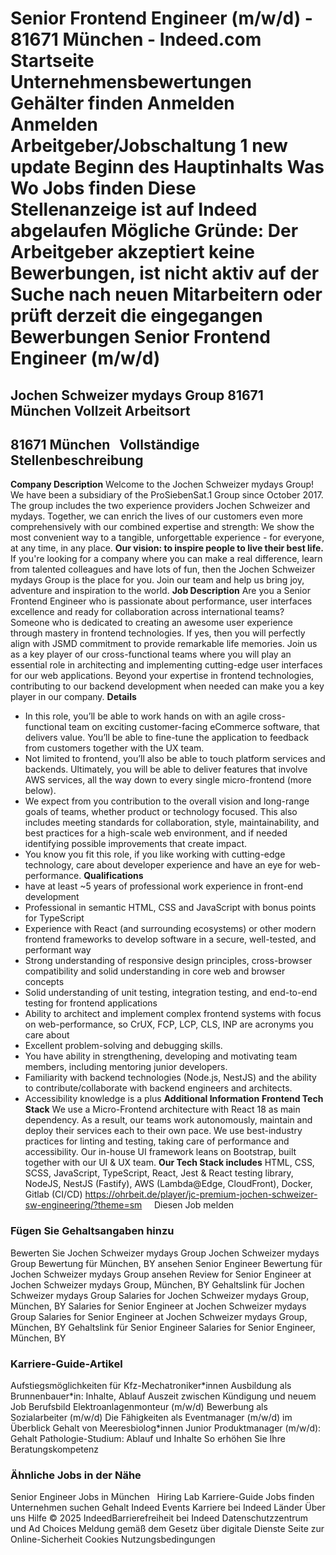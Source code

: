 Senior Frontend Engineer (m/w/d) - 81671 München - Indeed.com
Startseite
Unternehmensbewertungen
Gehälter finden
Anmelden
Anmelden
Arbeitgeber/Jobschaltung
1 new update
Beginn des Hauptinhalts
Was
Wo
Jobs finden
Diese Stellenanzeige ist auf
Indeed abgelaufen
Mögliche Gründe: Der Arbeitgeber akzeptiert keine Bewerbungen, ist nicht
aktiv auf der Suche nach neuen Mitarbeitern oder prüft derzeit die
eingegangen Bewerbungen
Senior Frontend Engineer (m/w/d)
================================
Jochen Schweizer mydays Group
81671 München
Vollzeit
Arbeitsort
----------
81671 München
&nbsp;
Vollständige
Stellenbeschreibung
--------------------------------
**Company Description**
Welcome to the Jochen Schweizer mydays Group!
We have been a
subsidiary of the ProSiebenSat.1 Group since October 2017. The group
includes the two experience providers Jochen Schweizer and mydays.
Together, we can enrich the lives of our customers even more
comprehensively with our combined expertise and strength: We show
the most convenient way to a tangible, unforgettable experience -
for everyone, at any time, in any place.
**Our vision: to inspire people to live their best life.**
If you're looking for a company where you can make a real
difference, learn from talented colleagues and have lots of fun,
then the Jochen Schweizer mydays Group is the place for you. Join
our team and help us bring joy, adventure and inspiration to the
world.
**Job Description**
Are you a Senior Frontend Engineer who is passionate about
performance, user interfaces excellence and ready for collaboration
across international teams? Someone who is dedicated to creating an
awesome user experience through mastery in frontend technologies. If
yes, then you will perfectly align with JSMD commitment to provide
remarkable life memories. Join us as a key player of our
cross-functional teams where you will play an essential role in
architecting and implementing cutting-edge user interfaces for our
web applications. Beyond your expertise in frontend technologies,
contributing to our backend development when needed can make you a
key player in our company.
**Details**
* In this role, you’ll be able to work hands on with an agile
cross-functional team on exciting customer-facing eCommerce
software, that delivers value. You’ll be able to fine-tune the
application to feedback from customers together with the UX
team.
* Not limited to frontend, you’ll also be able to touch platform
services and backends. Ultimately, you will be able to deliver
features that involve AWS services, all the way down to every
single micro-frontend (more below).
* We expect from you contribution to the overall vision and
long-range goals of teams, whether product or technology
focused. This also includes meeting standards for collaboration,
style, maintainability, and best practices for a high-scale web
environment, and if needed identifying possible improvements
that create impact.
* You know you fit this role, if you like working with
cutting-edge technology, care about developer experience and
have an eye for web-performance.
**Qualifications**
* have at least ~5 years of professional work experience in
front-end development
* Professional in semantic HTML, CSS and JavaScript with bonus
points for TypeScript
* Experience with React (and surrounding ecosystems) or other
modern frontend frameworks to develop software in a secure,
well-tested, and performant way
* Strong understanding of responsive design principles,
cross-browser compatibility and solid understanding in core web
and browser concepts
* Solid understanding of unit testing, integration testing, and
end-to-end testing for frontend applications
* Ability to architect and implement complex frontend systems with
focus on web-performance, so CrUX, FCP, LCP, CLS, INP are
acronyms you care about
* Excellent problem-solving and debugging skills.
* You have ability in strengthening, developing and motivating
team members, including mentoring junior developers.
* Familiarity with backend technologies (Node.js, NestJS) and the
ability to contribute/collaborate with backend engineers and
architects.
* Accessibility knowledge is a plus
**Additional Information**
**Frontend Tech Stack**
We use a Micro-Frontend architecture with React 18 as main
dependency. As a result, our teams work autonomously, maintain and
deploy their services each to their own pace.
We use best-industry practices for linting and testing, taking care
of performance and accessibility. Our in-house UI framework leans on
Bootstrap, built together with our UI & UX team.
**Our Tech Stack includes**
HTML, CSS, SCSS, JavaScript, TypeScript, React, Jest & React
testing library, NodeJS, NestJS (Fastify), AWS (Lambda@Edge,
CloudFront), Docker, Gitlab (CI/CD)
https://ohrbeit.de/player/jc-premium-jochen-schweizer-sw-engineering/?theme=sm
&nbsp;
&nbsp;
Diesen
Job melden
### Fügen Sie Gehaltsangaben hinzu
Bewerten Sie Jochen Schweizer mydays
Group
Jochen Schweizer mydays Group Bewertung
für München, BY ansehen
Senior Engineer Bewertung für Jochen
Schweizer mydays Group ansehen
Review for Senior Engineer at Jochen
Schweizer mydays Group, München, BY
Gehaltslink für Jochen Schweizer mydays
Group
Salaries for Jochen Schweizer mydays
Group, München, BY
Salaries for Senior Engineer at Jochen
Schweizer mydays Group
Salaries for Senior Engineer at Jochen
Schweizer mydays Group, München, BY
Gehaltslink
für Senior Engineer
Salaries for Senior Engineer, München,
BY
&nbsp;
### Karriere-Guide-Artikel
Aufstiegsmöglichkeiten für
Kfz-Mechatroniker\*innen
Ausbildung als Brunnenbauer\*in:
Inhalte, Ablauf
Auszeit zwischen Kündigung und neuem
Job
Berufsbild Elektroanlagenmonteur
(m/w/d)
Bewerbung als Sozialarbeiter
(m/w/d)
Die Fähigkeiten als Eventmanager
(m/w/d) im Überblick
Gehalt von Meeresbiolog\*innen
Junior Produktmanager (m/w/d):
Gehalt
Pathologie-Studium: Ablauf und
Inhalte
So erhöhen Sie Ihre
Beratungskompetenz
&nbsp;
### Ähnliche Jobs in der Nähe
Senior Engineer Jobs in München
&nbsp;
Hiring Lab
Karriere-Guide
Jobs finden Unternehmen suchen
Gehalt
Indeed Events
Karriere bei Indeed
Länder
Über uns
Hilfe
© 2025 IndeedBarrierefreiheit bei Indeed
Datenschutzzentrum und Ad Choices
Meldung gemäß dem Gesetz über digitale Dienste
Seite zur Online-Sicherheit
Cookies Nutzungsbedingungen